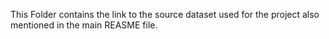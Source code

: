 This Folder contains the link to the source dataset used for the project also mentioned in the main REASME file.
